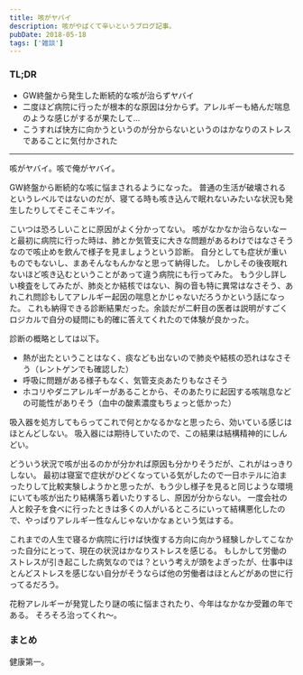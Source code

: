 ```yaml
---
title: 咳がヤバイ
description: 咳がやばくて辛いというブログ記事。
pubDate: 2018-05-18
tags: ['雑談']
---
```


### TL;DR
- GW終盤から発生した断続的な咳が治らずヤバイ
- 二度ほど病院に行ったが根本的な原因は分からず。アレルギーも絡んだ喘息のような感じがするが果たして...
- こうすれば快方に向かうというのが分からないというのはかなりのストレスであることに気付かされた
---

咳がヤバイ。咳で俺がヤバイ。

GW終盤から断続的な咳に悩まされるようになった。
普通の生活が破壊されるというレベルではないのだが、寝てる時も咳き込んで眠れないみたいな状況も発生したりしてそこそこキツイ。

こいつは恐ろしいことに原因がよく分かってない。
咳がなかなか治らないなーと最初に病院に行った時は、肺とか気管支に大きな問題があるわけではなさそうなので咳止めを飲んで様子を見ましょうという診断。
自分としても症状が重いものでもないし、まあそんなもんかなと思って納得した。
しかしその後夜眠れないほど咳き込むということがあって違う病院にも行ってみた。
もう少し詳しい検査をしてみたが、肺炎とか結核ではない、胸の音も特に異常はなさそう、あれこれ問診もしてアレルギー起因の喘息とかじゃないだろうかという話になった。
これも納得できる診断結果だった。余談だが二軒目の医者は説明がすごくロジカルで自分の疑問にも的確に答えてくれたので体験が良かった。

診断の概略としては以下。

- 熱が出たということはなく、痰なども出ないので肺炎や結核の恐れはなさそう（レントゲンでも確認した）
- 呼吸に問題がある様子もなく、気管支炎あたりもなさそう
- ホコリやダニアレルギーがあることから、そのあたりに起因する咳喘息などの可能性がありそう（血中の酸素濃度もちょっと低かった）

吸入器を処方してもらってこれで何とかなるかなと思ったら、効いている感じはほとんどしない。
吸入器には期待していたので、この結果は結構精神的にしんどい。

どういう状況で咳が出るのかが分かれば原因も分かりそうだが、これがはっきりしない。
最初は寝室で症状がひどくなっている気がしたので一日ホテルに泊まったりして比較実験しようかと思ったが、もう少し様子を見ると同じような環境にいても咳が出たり結構落ち着いたりするし、原因が分からない。
一度会社の人と餃子を食べに行ったときは多くの人がいるところにいって結構悪化したので、やっぱりアレルギー性なんじゃないかなぁという気はする。

これまでの人生で寝るか病院に行けば快復する方向に向かう経験しかしてこなかった自分にとって、現在の状況はかなりストレスを感じる。
もしかして労働のストレスが引き起こした病気なのでは？という考えが頭をよぎったが、仕事中ほとんどストレスを感じない自分がそうならば他の労働者はほとんどがあの世に行ってるだろう。

花粉アレルギーが発覚したり謎の咳に悩まされたり、今年はなかなか受難の年である。
そろそろ治ってくれ〜。

### まとめ
健康第一。
